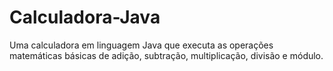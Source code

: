 # Calculadora-Java
Uma calculadora em linguagem Java que executa as operações matemáticas básicas de adição, subtração, multiplicação, divisão e módulo.
